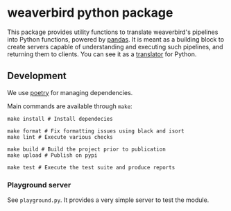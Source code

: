 # weaverbird python package

This package provides utility functions to translate weaverbird's pipelines into Python functions, powered by [pandas](https://pandas.pydata.org/).
It is meant as a building block to create servers capable of understanding and executing such pipelines, and returning them to clients.
You can see it as a [translator](../docs/_docs/tech/translators.md) for Python.

## Development

We use [poetry](https://python-poetry.org/) for managing dependencies.

Main commands are available through `make`:

    make install # Install dependecies

    make format # Fix formatting issues using black and isort
    make lint # Execute various checks

    make build # Build the project prior to publication
    make upload # Publish on pypi

    make test # Execute the test suite and produce reports

### Playground server

See `playground.py`. It provides a very simple server to test the module.
